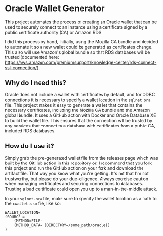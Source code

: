 # Oracle Wallet Generator
This project automates the process of creating an Oracle wallet that can be used to securely connect to an instance using a certificate signed by a public certificate authority (CA) or Amazon RDS.

I did this process by hand, initially, using the Mozilla CA bundle and decided to automate it so a new wallet could be generated as certificates change. 
This also will use Amazon's global bundle so that RDS databases will be trusted (documented here: https://aws.amazon.com/premiumsupport/knowledge-center/rds-connect-ssl-connection/).

## Why do I need this?

Oracle does not include a wallet with certificates by default, and for ODBC connections it is necessary to specify a wallet location in the `sqlnet.ora` file. This project makes it easy to generate a wallet that contains the necessary certificates, including the Mozilla CA bundle and the Amazon global bundle. It uses a GitHub action with Docker and Oracle Database XE to build the wallet file. This ensures that the connection will be trusted by any services that connect to a database with certificates from a public CA, included RDS databases.

## How do I use it?

Simply grab the pre-generated wallet file from the releases page which was built by the GitHub action in this repository or. I recommend that you fork this project and run the GitHub action on your fork and download the artifact file. That way you know what you're getting. It's not that I'm not trustworthy, but please do your due-diligence. Always exercise caution when managing certificates and securing connections to databases. Trusting a bad certificate could open you up to a man-in-the-middle attack.

In your `sqlnet.ora` file, make sure to specify the wallet location as a path to the `cwallet.sso` file, like so:

```
WALLET_LOCATION=
(SOURCE =
    (METHOD=FILE)
    (METHOD_DATA= (DIRECTORY=/some_path/oracle))
)
```
